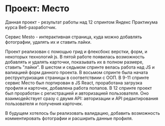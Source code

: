 # Проект: Место

Данная проект - результат работы над 12 спринтом Яндекс Практикума курса Веб-разработчик. 

Cервис Mesto - интерактивная страница, куда можно добавлять фотографии, удалять их и ставить лайки.

Проект реализован с помощью грид и флексбокс верстки, форм, и некоторых технологий js.
В пятой работе появилась возможность добавлять и удалять карточки, показывать их в полном размере, ставить "лайки".
В шестом и седьмом спринте велась работа над JS и валиацией форм данного проекта.
В восьмом спринте была начата реструктуризация страницы в соответствиии с ООП.
В 9-11 спринте сервис Место был портирован в JS React, проработана загрузка профиля и карточек, добавлена работа попапов.
В 12 спринте проект был проработан с регистрацией и авторизацией пользователя. Оно взаимодействует сразу с двумя API: авторизации и API редактирования пользователя и получения карточек. 

В будущем хотелось бы реализовать валидацию, добавить возможность комментировать фотографии и расширить данные профиля.

